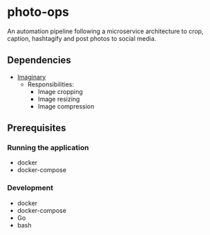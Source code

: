 # photo-ops
An automation pipeline following a microservice architecture to crop, caption, hashtagify and post photos to social media.

## Dependencies

- [Imaginary](https://github.com/h2non/imaginary)
  - Responsibilities:
    - Image cropping
    - Image resizing
    - Image compression

## Prerequisites

### Running the application

- docker
- docker-compose

### Development

- docker
- docker-compose
- Go
- bash